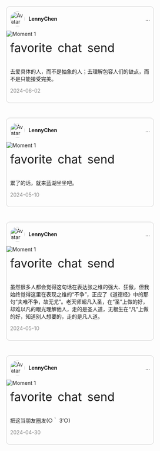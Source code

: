 <head>
  <!-- 其他内容 -->
  <link rel="stylesheet" href="https://cdnjs.cloudflare.com/ajax/libs/font-awesome/5.15.3/css/all.min.css">
  <link rel="stylesheet" href="https://fonts.googleapis.com/css2?family=Material+Symbols+Outlined:opsz,wght,FILL,GRAD@20..48,100..700,0..1,-50..200" />
  <link rel="stylesheet" href="https://fonts.googleapis.com/css2?family=Material+Symbols+Outlined:opsz,wght,FILL,GRAD@24,400,0,0" />
</head>

<style>

/* Moments 区块容器 */
.moments-container {
  display: flex;
  flex-wrap: wrap;
  justify-content: space-around;
}

/* 单个 Moment 卡片 */
.moment-card {
  width: 400px;
  margin: 20px;
  border: 1px solid #ccc;
  border-radius: 10px;
  overflow: hidden;
}

/* 用户信息区域 */
.moment-user-info {
  display: flex;
  align-items: center;
  padding: 10px;
}

/* 用户头像 */
.moment-avatar {
  width: 40px;
  border-radius: 50%;
  margin-right: 10px;
  flex-shrink: 0; /* 防止被压扁 */
}

/* 用户名 */
.moment-username {
  font-weight: bold;
}

/* 更多选项（三个点）*/
.moment-more-options {
  margin-left: auto; /* 右对齐 */
}

/* 图标区域 */
.moment-icons {
  display: flex;
  align-items: center;
  padding: 10px;
}

/* 图标 */
.icon {
  width: 24px;
  height: 24px;
  cursor: pointer;
}

/* 爱心、评论、分享图标 */
.heart-icon,
.comment-icon,
.share-icon {
  margin-right: 15px; /* 调整图标之间的间距 */
  stroke: black; /* 设置黑色边框 */
  fill: none; /* 无填充 */
}

/* 收藏图标 */
.bookmark-icon {
  margin-left: auto; /* 将收藏图标推至右侧 */
}



.material-symbols-outlined {
  font-variation-settings:
    'FILL' 0,
    'wght' 100,
    'GRAD' 0,
    'opsz' 48;
  font-size: 32px; /* Adjust the font size as needed */
  margin-right: 15px; /* Add margin between icons */
}

/* Adjust the position of the bookmark icon */
.material-symbols-outlined-bookmark {
  margin-right: 0; /* Remove margin for bookmark icon */
}


/* 文字内容 */
.moment-content {
  padding: 10px;
}

/* 时间戳 */
.moment-timestamp {
  color: #888;
}


</style>


<div class="moments-container">
  <div class="moment-card">
    <!-- User Info -->
    <div class="moment-user-info">
      <img class="moment-avatar" src="https://s2.loli.net/2024/03/31/Ht3QBqhgLYNAuwj.png" alt="Avatar">
      <p class="moment-username">LennyChen</p>
      <div class="moment-more-options">...</div>
    </div>
    <!-- Moment Image -->
    <img class="moment-image" src="https://s2.loli.net/2024/06/02/tfFb6yL3jGPld9a.jpg" alt="Moment 1">
    <!-- Moment Icons -->
    <div class="moment-icons">
      <!-- Material Symbols Outlined -->
      <span class="material-symbols-outlined">favorite</span>
      <span class="material-symbols-outlined">chat</span>
      <span class="material-symbols-outlined">send</span>&nbsp;&nbsp;&nbsp;&nbsp;&nbsp;&nbsp;&nbsp;&nbsp;&nbsp;&nbsp;&nbsp;&nbsp;&nbsp;&nbsp;&nbsp;&nbsp;&nbsp;&nbsp;&nbsp;&nbsp;&nbsp;&nbsp;&nbsp;&nbsp;&nbsp;&nbsp;&nbsp;&nbsp;&nbsp;&nbsp;&nbsp;&nbsp;&nbsp;&nbsp;&nbsp;&nbsp;
      <span class="material-symbols-outlined">bookmark</span>
    </div>
    <!-- Moment Content -->
    <div class="moment-content">
      <p class="moment-text">去爱具体的人，而不是抽象的人；去理解包容人们的缺点，而不是只能接受完美。</p>
      <p class="moment-timestamp">2024-06-02</p>
    </div>
  </div>
</div>

<div class="moments-container">
  <div class="moment-card">
    <!-- User Info -->
    <div class="moment-user-info">
      <img class="moment-avatar" src="https://s2.loli.net/2024/03/31/Ht3QBqhgLYNAuwj.png" alt="Avatar">
      <p class="moment-username">LennyChen</p>
      <div class="moment-more-options">...</div>
    </div>
    <!-- Moment Image -->
    <img class="moment-image" src="https://s2.loli.net/2024/05/10/D8AHisIQmjngZTO.png" alt="Moment 1">
    <!-- Moment Icons -->
    <div class="moment-icons">
      <!-- Material Symbols Outlined -->
      <span class="material-symbols-outlined">favorite</span>
      <span class="material-symbols-outlined">chat</span>
      <span class="material-symbols-outlined">send</span>&nbsp;&nbsp;&nbsp;&nbsp;&nbsp;&nbsp;&nbsp;&nbsp;&nbsp;&nbsp;&nbsp;&nbsp;&nbsp;&nbsp;&nbsp;&nbsp;&nbsp;&nbsp;&nbsp;&nbsp;&nbsp;&nbsp;&nbsp;&nbsp;&nbsp;&nbsp;&nbsp;&nbsp;&nbsp;&nbsp;&nbsp;&nbsp;&nbsp;&nbsp;&nbsp;&nbsp;
      <span class="material-symbols-outlined">bookmark</span>
    </div>
    <!-- Moment Content -->
    <div class="moment-content">
      <p class="moment-text">累了的话，就来蓝湖坐坐吧。</p>
      <p class="moment-timestamp">2024-05-10</p>
    </div>
  </div>
</div>

<div class="moments-container">
  <div class="moment-card">
    <!-- User Info -->
    <div class="moment-user-info">
      <img class="moment-avatar" src="https://s2.loli.net/2024/03/31/Ht3QBqhgLYNAuwj.png" alt="Avatar">
      <p class="moment-username">LennyChen</p>
      <div class="moment-more-options">...</div>
    </div>
    <!-- Moment Image -->
    <img class="moment-image" src="https://s2.loli.net/2024/05/10/uQ7TMiUZErGl9PB.png" alt="Moment 1">
    <!-- Moment Icons -->
    <div class="moment-icons">
      <!-- Material Symbols Outlined -->
      <span class="material-symbols-outlined">favorite</span>
      <span class="material-symbols-outlined">chat</span>
      <span class="material-symbols-outlined">send</span>&nbsp;&nbsp;&nbsp;&nbsp;&nbsp;&nbsp;&nbsp;&nbsp;&nbsp;&nbsp;&nbsp;&nbsp;&nbsp;&nbsp;&nbsp;&nbsp;&nbsp;&nbsp;&nbsp;&nbsp;&nbsp;&nbsp;&nbsp;&nbsp;&nbsp;&nbsp;&nbsp;&nbsp;&nbsp;&nbsp;&nbsp;&nbsp;&nbsp;&nbsp;&nbsp;&nbsp;
      <span class="material-symbols-outlined">bookmark</span>
    </div>
    <!-- Moment Content -->
    <div class="moment-content">
      <p class="moment-text">虽然很多人都会觉得这句话在表达张之维的强大、狂傲，但我始终觉得这里在表现之维的“不争”，正应了《道德经》中的那句“夫唯不争，故无尤”。老天师超凡入圣，在“圣”上做的好，却难以凡的眼光理解他人，走的是圣人道，无根生在“凡”上做的好，知道别人想要的，走的是凡人道。</p>
      <p class="moment-timestamp">2024-05-10</p>
    </div>
  </div>
</div>

<div class="moments-container">
  <div class="moment-card">
    <!-- User Info -->
    <div class="moment-user-info">
      <img class="moment-avatar" src="https://s2.loli.net/2024/03/31/Ht3QBqhgLYNAuwj.png" alt="Avatar">
      <p class="moment-username">LennyChen</p>
      <div class="moment-more-options">...</div>
    </div>
    <!-- Moment Image -->
    <img class="moment-image" src="https://s2.loli.net/2024/05/02/iZDlNauhvQ1dHPk.jpg" alt="Moment 1">
    <!-- Moment Icons -->
    <div class="moment-icons">
      <!-- Material Symbols Outlined -->
      <span class="material-symbols-outlined">favorite</span>
      <span class="material-symbols-outlined">chat</span>
      <span class="material-symbols-outlined">send</span>&nbsp;&nbsp;&nbsp;&nbsp;&nbsp;&nbsp;&nbsp;&nbsp;&nbsp;&nbsp;&nbsp;&nbsp;&nbsp;&nbsp;&nbsp;&nbsp;&nbsp;&nbsp;&nbsp;&nbsp;&nbsp;&nbsp;&nbsp;&nbsp;&nbsp;&nbsp;&nbsp;&nbsp;&nbsp;&nbsp;&nbsp;&nbsp;&nbsp;&nbsp;&nbsp;&nbsp;
      <span class="material-symbols-outlined">bookmark</span>
    </div>
    <!-- Moment Content -->
    <div class="moment-content">
      <p class="moment-text">把这当朋友圈发(○｀ 3′○)</p>
      <p class="moment-timestamp">2024-04-30</p>
    </div>
  </div>
</div>



